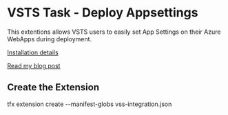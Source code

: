 # VSTS Task - Deploy Appsettings

This extentions allows VSTS users to easily set App Settings on their Azure WebApps during deployment.

[Installation details](/AzureAppServiceSetAppSettings/overview.md)  

[Read my blog post](https://www.henkboelman.com/2017/04/vsts-task-to-set-app-settings-during-deploy)


## Create the Extension
tfx extension create --manifest-globs vss-integration.json

